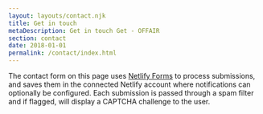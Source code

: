 ```yaml
---
layout: layouts/contact.njk
title: Get in touch
metaDescription: Get in touch Get - OFFAIR
section: contact
date: 2018-01-01
permalink: /contact/index.html
---
```

The contact form on this page uses [Netlify Forms](https://www.netlify.com/docs/form-handling/) to process submissions,
and saves them in the connected Netlify account where notifications can
optionally be configured. Each submission is passed through a spam filter and
if flagged, will display a CAPTCHA challenge to the user.
